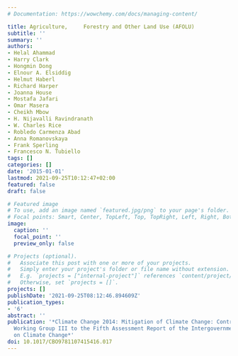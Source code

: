 ```yaml
---
# Documentation: https://wowchemy.com/docs/managing-content/

title: Agriculture,     Forestry and Other Land Use (AFOLU)
subtitle: ''
summary: ''
authors:
- Helal Ahammad
- Harry Clark
- Hongmin Dong
- Elnour A. Elsiddig
- Helmut Haberl
- Richard Harper
- Joanna House
- Mostafa Jafari
- Omar Masera
- Cheikh Mbow
- H. Nijavalli Ravindranath
- W. Charles Rice
- Robledo Carmenza Abad
- Anna Romanovskaya
- Frank Sperling
- Francesco N. Tubiello
tags: []
categories: []
date: '2015-01-01'
lastmod: 2021-09-25T10:12:47+02:00
featured: false
draft: false

# Featured image
# To use, add an image named `featured.jpg/png` to your page's folder.
# Focal points: Smart, Center, TopLeft, Top, TopRight, Left, Right, BottomLeft, Bottom, BottomRight.
image:
  caption: ''
  focal_point: ''
  preview_only: false

# Projects (optional).
#   Associate this post with one or more of your projects.
#   Simply enter your project's folder or file name without extension.
#   E.g. `projects = ["internal-project"]` references `content/project/deep-learning/index.md`.
#   Otherwise, set `projects = []`.
projects: []
publishDate: '2021-09-25T08:12:46.894609Z'
publication_types:
- '6'
abstract: ''
publication: '*Climate Change 2014: Mitigation of Climate Change: Contribution of
  Working Group III to the Fifth Assessment Report of the Intergovernmental Panel
  on Climate Change*'
doi: 10.1017/CBO9781107415416.017
---
```

